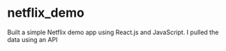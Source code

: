 # netflix_demo
Built a simple Netflix demo app using React.js and JavaScript. I pulled the data using an API 
